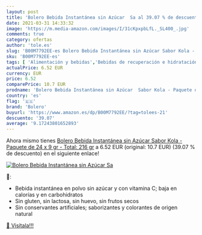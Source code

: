 ```yaml
---
layout: post
title: 'Bolero Bebida Instantánea sin Azúcar  Sa al 39.07 % de descuento'
date: 2021-03-31 14:33:32
image: 'https://m.media-amazon.com/images/I/31cKpxpbLfL._SL400_.jpg'
comments: true
category: ofertas
author: 'tole.es'
slug: 'B00M7792EE-es Bolero Bebida Instantánea sin Azúcar Sabor Kola - Paquete...'
sku: 'B00M7792EE-es'
tags: [ 'Alimentación y bebidas','Bebidas de recuperación e hidratación','Bebidas nutritivas para deportistas','Café, té y bebidas','azúcar','bolero', ]
actualPrice: 6.52 EUR
currency: EUR
price: 6.52
comparePrice: 10.7 EUR
prodname: 'Bolero Bebida Instantánea sin Azúcar  Sabor Kola - Paquete de 24 x 9 gr - Total: 216 gr'
country: 'es'
flag: '🇪🇸'
brand: 'Bolero'
buyurl: 'https://www.amazon.es/dp/B00M7792EE/?tag=tolees-21'
descuento: '39.07'
average: '9.17243801652893'
---
```


Ahora mismo tienes [Bolero Bebida Instantánea sin Azúcar  Sabor Kola - Paquete de 24 x 9 gr - Total: 216 gr](https://www.amazon.es/dp/B00M7792EE/?tag=tolees-21) a 6.52 EUR (original: 10.7 EUR) (39.07 %  de descuento) en el siguiente enlace!

[![Bolero Bebida Instantánea sin Azúcar  Sa](https://m.media-amazon.com/images/I/31cKpxpbLfL._SL400_.jpg)](https://www.amazon.es/dp/B00M7792EE/?tag=tolees-21)

🔎:

- Bebida instantánea en polvo sin azúcar y con vitamina C; baja en calorías y en carbohidratos
- Sin gluten, sin lactosa, sin huevo, sin frutos secos
- Sin conservantes artificiales; saborizantes y colorantes de origen natural

[🛒 Visítala!!!](https://www.amazon.es/dp/B00M7792EE/?tag=tolees-21)
